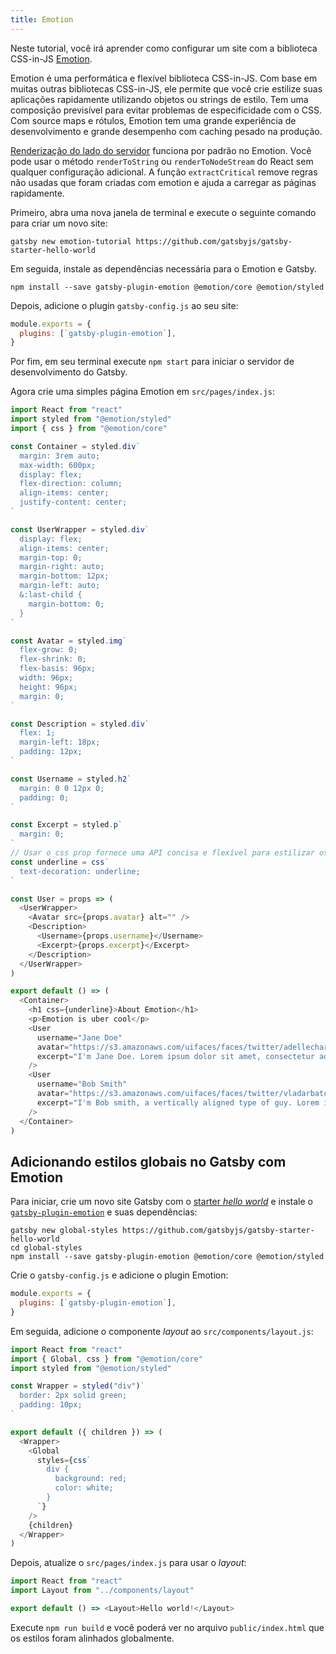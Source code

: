 ```yaml
---
title: Emotion
---
```


Neste tutorial, você irá aprender como configurar um site com a biblioteca CSS-in-JS [Emotion](https://emotion.sh).

Emotion é uma performática e flexível biblioteca CSS-in-JS. Com base em muitas outras bibliotecas CSS-in-JS, ele permite que você crie estilize suas aplicações rapidamente utilizando objetos ou strings de estilo. Tem uma composição previsível para evitar problemas de especificidade com o CSS. Com source maps e rótulos, Emotion tem uma grande experiência de desenvolvimento e grande desempenho com caching pesado na produção.

[Renderização do lado do servidor](https://emotion.sh/docs/ssr) funciona por padrão no Emotion. Você pode usar o método `renderToString` ou `renderToNodeStream` do React sem qualquer configuração adicional. A função `extractCritical` remove regras não usadas que foram criadas com emotion e ajuda a carregar as páginas rapidamente.

Primeiro, abra uma nova janela de terminal e execute o seguinte comando para criar um novo site:

```shell
gatsby new emotion-tutorial https://github.com/gatsbyjs/gatsby-starter-hello-world
```

Em seguida, instale as dependências necessária para o Emotion e Gatsby.

```shell
npm install --save gatsby-plugin-emotion @emotion/core @emotion/styled
```

Depois, adicione o plugin `gatsby-config.js` ao seu site:

```javascript:title=gatsby-config.js
module.exports = {
  plugins: [`gatsby-plugin-emotion`],
}
```

Por fim, em seu terminal execute `npm start` para iniciar o servidor de desenvolvimento do Gatsby.

Agora crie uma simples página Emotion em `src/pages/index.js`:

```jsx:title=src/pages/index.js
import React from "react"
import styled from "@emotion/styled"
import { css } from "@emotion/core"

const Container = styled.div`
  margin: 3rem auto;
  max-width: 600px;
  display: flex;
  flex-direction: column;
  align-items: center;
  justify-content: center;
`

const UserWrapper = styled.div`
  display: flex;
  align-items: center;
  margin-top: 0;
  margin-right: auto;
  margin-bottom: 12px;
  margin-left: auto;
  &:last-child {
    margin-bottom: 0;
  }
`

const Avatar = styled.img`
  flex-grow: 0;
  flex-shrink: 0;
  flex-basis: 96px;
  width: 96px;
  height: 96px;
  margin: 0;
`

const Description = styled.div`
  flex: 1;
  margin-left: 18px;
  padding: 12px;
`

const Username = styled.h2`
  margin: 0 0 12px 0;
  padding: 0;
`

const Excerpt = styled.p`
  margin: 0;
`
// Usar o css prop fornece uma API concisa e flexível para estilizar os componentes. //
const underline = css`
  text-decoration: underline;
`

const User = props => (
  <UserWrapper>
    <Avatar src={props.avatar} alt="" />
    <Description>
      <Username>{props.username}</Username>
      <Excerpt>{props.excerpt}</Excerpt>
    </Description>
  </UserWrapper>
)

export default () => (
  <Container>
    <h1 css={underline}>About Emotion</h1>
    <p>Emotion is uber cool</p>
    <User
      username="Jane Doe"
      avatar="https://s3.amazonaws.com/uifaces/faces/twitter/adellecharles/128.jpg"
      excerpt="I'm Jane Doe. Lorem ipsum dolor sit amet, consectetur adipisicing elit."
    />
    <User
      username="Bob Smith"
      avatar="https://s3.amazonaws.com/uifaces/faces/twitter/vladarbatov/128.jpg"
      excerpt="I'm Bob smith, a vertically aligned type of guy. Lorem ipsum dolor sit amet, consectetur adipisicing elit."
    />
  </Container>
)
```

## Adicionando estilos globais no Gatsby com Emotion

Para iniciar, crie um novo site Gatsby com o [starter _hello world_](https://github.com/gatsbyjs/gatsby-starter-hello-world) e instale o [`gatsby-plugin-emotion`](/packages/gatsby-plugin-emotion/) e suas dependências:

```shell
gatsby new global-styles https://github.com/gatsbyjs/gatsby-starter-hello-world
cd global-styles
npm install --save gatsby-plugin-emotion @emotion/core @emotion/styled
```

Crie o `gatsby-config.js` e adicione o plugin Emotion:

```js:title=gatsby-config.js
module.exports = {
  plugins: [`gatsby-plugin-emotion`],
}
```

Em seguida, adicione o componente _layout_ ao `src/components/layout.js`:

```jsx:title=src/components/layout.js
import React from "react"
import { Global, css } from "@emotion/core"
import styled from "@emotion/styled"

const Wrapper = styled("div")`
  border: 2px solid green;
  padding: 10px;
`

export default ({ children }) => (
  <Wrapper>
    <Global
      styles={css`
        div {
          background: red;
          color: white;
        }
      `}
    />
    {children}
  </Wrapper>
)
```
Depois, atualize o `src/pages/index.js` para usar o _layout_:

```jsx:title=src/pages/index.js
import React from "react"
import Layout from "../components/layout"

export default () => <Layout>Hello world!</Layout>
```

Execute `npm run build` e você poderá ver no arquivo `public/index.html` que os estilos foram alinhados globalmente.
